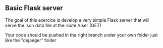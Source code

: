 ## Basic Flask server
The goal of this exercice is develop a very simple Flask server that will serve the json data file at the route /user (GET)

Your code should be pushed in the right branch under your own folder just like the "dejaeger" folder